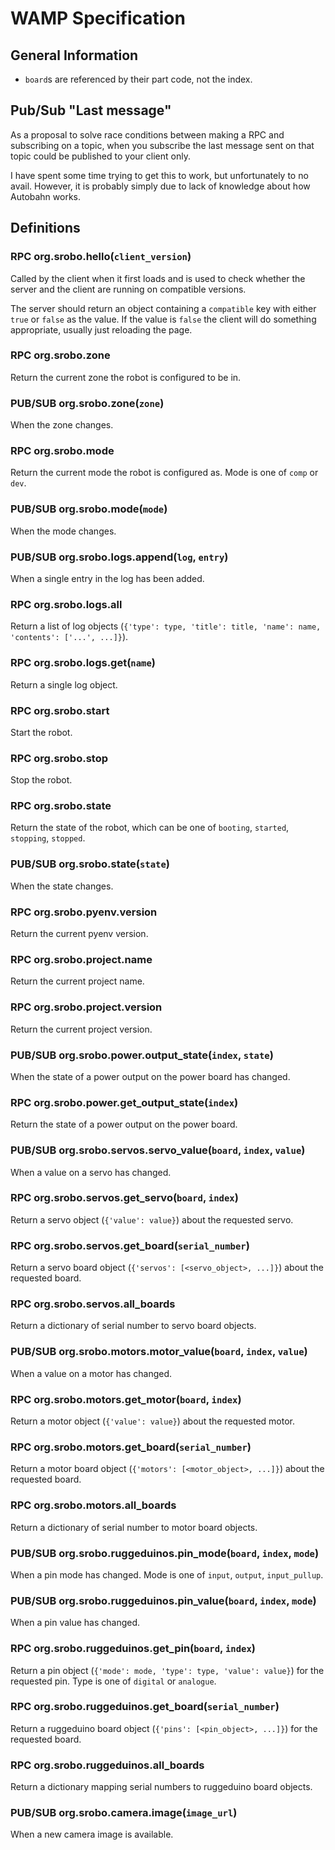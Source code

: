 # WAMP Specification

## General Information

 - `board`s are referenced by their part code, not the index.

## Pub/Sub "Last message"

As a proposal to solve race conditions between making a RPC and subscribing on
a topic, when you subscribe the last message sent on that topic could be
published to your client only.

I have spent some time trying to get this to work, but unfortunately to no
avail. However, it is probably simply due to lack of knowledge about how
Autobahn works.

## Definitions

### RPC org.srobo.hello(`client_version`)

Called by the client when it first loads and is used to check whether the
server and the client are running on compatible versions.

The server should return an object containing a `compatible` key with either
`true` or `false` as the value. If the value is `false` the client will do
something appropriate, usually just reloading the page.


### RPC org.srobo.zone

Return the current zone the robot is configured to be in.

### PUB/SUB org.srobo.zone(`zone`)

When the zone changes.

### RPC org.srobo.mode

Return the current mode the robot is configured as. Mode is one of `comp` or `dev`.

### PUB/SUB org.srobo.mode(`mode`)

When the mode changes.


### PUB/SUB org.srobo.logs.append(`log`, `entry`)

When a single entry in the log has been added.

### RPC org.srobo.logs.all

Return a list of log objects (`{'type': type, 'title': title, 'name': name, 'contents': ['...', ...]}`).

### RPC org.srobo.logs.get(`name`)

Return a single log object.


### RPC org.srobo.start

Start the robot.

### RPC org.srobo.stop

Stop the robot.

### RPC org.srobo.state

Return the state of the robot, which can be one of `booting`, `started`, `stopping`, `stopped`.

### PUB/SUB org.srobo.state(`state`)

When the state changes.


### RPC org.srobo.pyenv.version

Return the current pyenv version.


### RPC org.srobo.project.name

Return the current project name.

### RPC org.srobo.project.version

Return the current project version.


### PUB/SUB org.srobo.power.output_state(`index`, `state`)

When the state of a power output on the power board has changed.

### RPC org.srobo.power.get_output_state(`index`)

Return the state of a power output on the power board.


### PUB/SUB org.srobo.servos.servo_value(`board`, `index`, `value`)

When a value on a servo has changed.

### RPC org.srobo.servos.get_servo(`board`, `index`)

Return a servo object (`{'value': value}`) about the requested servo.

### RPC org.srobo.servos.get_board(`serial_number`)

Return a servo board object (`{'servos': [<servo_object>, ...]}`) about the requested board.

### RPC org.srobo.servos.all_boards

Return a dictionary of serial number to servo board objects.


### PUB/SUB org.srobo.motors.motor_value(`board`, `index`, `value`)

When a value on a motor has changed.

### RPC org.srobo.motors.get_motor(`board`, `index`)

Return a motor object (`{'value': value}`) about the requested motor.

### RPC org.srobo.motors.get_board(`serial_number`)

Return a motor board object (`{'motors': [<motor_object>, ...]}`) about the requested board.

### RPC org.srobo.motors.all_boards

Return a dictionary of serial number to motor board objects.


### PUB/SUB org.srobo.ruggeduinos.pin_mode(`board`, `index`, `mode`)

When a pin mode has changed. Mode is one of `input`, `output`, `input_pullup`.

### PUB/SUB org.srobo.ruggeduinos.pin_value(`board`, `index`, `mode`)

When a pin value has changed.

### RPC org.srobo.ruggeduinos.get_pin(`board`, `index`)

Return a pin object (`{'mode': mode, 'type': type, 'value': value}`) for the requested pin. Type is one of `digital` or `analogue`.

### RPC org.srobo.ruggeduinos.get_board(`serial_number`)

Return a ruggeduino board object (`{'pins': [<pin_object>, ...]}`) for the requested board.

### RPC org.srobo.ruggeduinos.all_boards

Return a dictionary mapping serial numbers to ruggeduino board objects.


### PUB/SUB org.srobo.camera.image(`image_url`)

When a new camera image is available.
